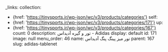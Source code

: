 _links:
  collection:
  - {href: 'https://tinysports.ir/wp-json/wc/v3/products/categories'}
  self:
  - {href: 'https://tinysports.ir/wp-json/wc/v3/products/categories/171'}
  up:
  - {href: 'https://tinysports.ir/wp-json/wc/v3/products/categories/167'}
count: 0
description: تور و گیره آدیداس - Adidas
display: default
id: 171
image: null
menu_order: 46
name: تور میز پینگ پنگ آدیداس
parent: 167
slug: adidas-tablenet
